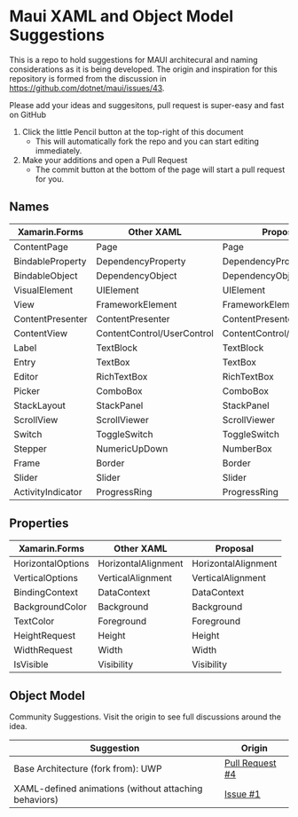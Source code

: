 # Maui XAML and Object Model Suggestions
This is a repo to hold suggestions for MAUI architecural and naming considerations as it is being developed. The origin and inspiration for this repository is formed from the discussion in https://github.com/dotnet/maui/issues/43.

Please add your ideas and suggesitons, pull request is super-easy and fast on GitHub

1. Click the little Pencil button at the top-right of this document
    * This will automatically fork the repo and you can start editing immediately.
2. Make your additions and open a Pull Request
    * The commit button at the bottom of the page will start a pull request for you.

## Names

| Xamarin.Forms     | Other XAML                 | Proposal                                    |
|-------------------|----------------------------|---------------------------------------------|
| ContentPage       | Page                       | Page                                        |
| BindableProperty  | DependencyProperty         | DependencyProperty                          |
| BindableObject    | DependencyObject           | DependencyObject                            |
| VisualElement     | UIElement                  | UIElement                                   |
| View              | FrameworkElement           | FrameworkElement                            |
| ContentPresenter  | ContentPresenter           | ContentPresenter                            |
| ContentView       | ContentControl/UserControl | ContentControl/UserControl                  |
| Label             | TextBlock                  | TextBlock                                   |
| Entry             | TextBox                    | TextBox                                     |
| Editor            | RichTextBox                | RichTextBox                                 |
| Picker            | ComboBox                   | ComboBox                                    |
| StackLayout       | StackPanel                 | StackPanel                                  |
| ScrollView        | ScrollViewer               | ScrollViewer                                |
| Switch            | ToggleSwitch               | ToggleSwitch                                |
| Stepper           | NumericUpDown              | NumberBox                                   |
| Frame             | Border                     | Border                                      |
| Slider            | Slider                     | Slider                                      |
| ActivityIndicator | ProgressRing               | ProgressRing                                |

## Properties

| Xamarin.Forms     | Other XAML                 | Proposal                                    |
|-------------------|----------------------------|---------------------------------------------|
| HorizontalOptions | HorizontalAlignment        | HorizontalAlignment                         |
| VerticalOptions   | VerticalAlignment          | VerticalAlignment                           |
| BindingContext    | DataContext                | DataContext                                 |
| BackgroundColor   | Background                 | Background                                  |
| TextColor         | Foreground                 | Foreground                                  |
| HeightRequest     | Height                     | Height                                      |
| WidthRequest      | Width                      | Width                                       |
| IsVisible         | Visibility                 | Visibility                                  |

## Object Model

Community Suggestions. Visit the origin to see full discussions around the idea.

| Suggestion | Origin |
| ---------- | ----------------------- |
| Base Architecture (fork from): UWP | [Pull Request #4](https://github.com/LanceMcCarthy/MauiSuggestions/pull/4) |
| XAML-defined animations (without attaching behaviors) | [Issue #1](https://github.com/LanceMcCarthy/MauiSuggestions/issues/1) |



